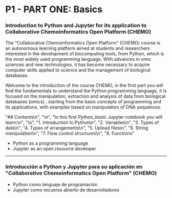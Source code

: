 # P1 - PART ONE: Basics

### Introduction to Python and Jupyter for its application to Collaborative Chemoinformatics Open Platform (CHEMO)

The "Collaborative Chemoinformatics Open Platform" (CHEMO) course is an autonomous learning platform aimed at students and researchers interested in the development of biocomputing tools, from Python, which is the most widely used programming language. With advances in omic sciences and new technologies, it has become necessary to acquire computer skills applied to science and the management of biological databases.

Welcome to the introduction of the course CHEMO, in the first part you will find the fundamentals to understand the Python programming language, it is focused on the manipulation, extraction and analysis of data from biological databases (omics) , starting from the basic concepts of programming and its applications, with examples based on manipulation of DNA sequences.


"## Contents\n",
    "\n",
    "In this first *Python_basic* Jupyter notebook you will learn:\n",
    "\n",
    "1. Introduction to Python\n",
    "2. Variables\n",
    "3. Types of data\n",
    "4. Types of arrangements\n",
    "5. Upload files\n",
    "6. String manipulation\n",
    "7. Flow control structures\n",
    "8. Functions"

- Python as a programming language
- Jupyter as an open resource developer


*******************************************



### Introducción a Python y Jupyter para su aplicación en "Collaborative Chemoinformatics Open Platform" (CHEMO)

- Python como lenguaje de programación
- Jupyter como recuerso abierto de desarrolladores

